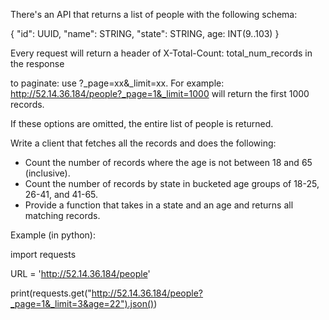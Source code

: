 
There's an API that returns a list of people with the following schema:

{ "id": UUID, "name": STRING, "state": STRING, age: INT(9..103) }

Every request will return a header of X-Total-Count: total_num_records in the response

to paginate: use ?_page=xx&_limit=xx. For example: http://52.14.36.184/people?_page=1&_limit=1000 will return the first 1000 records.

If these options are omitted, the entire list of people is returned.

Write a client that fetches all the records and does the following:

- Count the number of records where the age is not between 18 and 65 (inclusive).
- Count the number of records by state in bucketed age groups of 18-25, 26-41, and 41-65.
- Provide a function that takes in a state and an age and returns all matching records.

Example (in python):

import requests

URL = 'http://52.14.36.184/people'

print(requests.get("http://52.14.36.184/people?_page=1&_limit=3&age=22").json())






